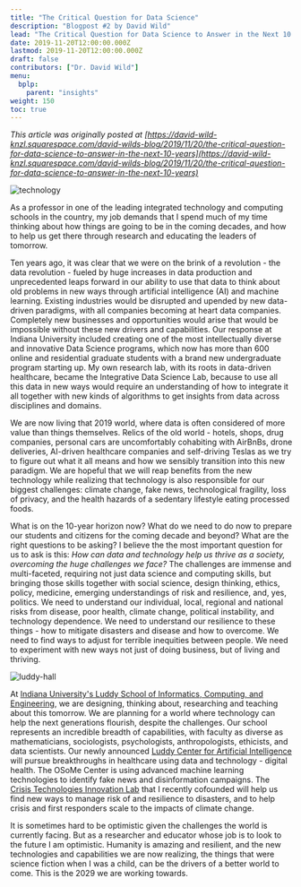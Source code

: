 ```yaml
---
title: "The Critical Question for Data Science"
description: "Blogpost #2 by David Wild"
lead: "The Critical Question for Data Science to Answer in the Next 10 Years"
date: 2019-11-20T12:00:00.000Z
lastmod: 2019-11-20T12:00:00.000Z
draft: false
contributors: ["Dr. David Wild"]
menu:
  bplp:
    parent: "insights"
weight: 150
toc: true
---
```

 
*This article was originally posted at [https://david-wild-knzl.squarespace.com/david-wilds-blog/2019/11/20/the-critical-question-for-data-science-to-answer-in-the-next-10-years](https://david-wild-knzl.squarespace.com/david-wilds-blog/2019/11/20/the-critical-question-for-data-science-to-answer-in-the-next-10-years)*

![technology](technology.jpg)

As a professor in one of the leading integrated technology and computing schools in the country, my job demands that I spend much of my time thinking about how things are going to be in the coming decades, and how to help us get there through research and educating the leaders of tomorrow.

Ten years ago, it was clear that we were on the brink of a revolution - the data revolution - fueled by huge increases in data production and unprecedented leaps forward in our ability to use that data to think about old problems in new ways through artificial intelligence (AI) and machine learning. Existing industries would be disrupted and upended by new data-driven paradigms, with all companies becoming at heart data companies. Completely new businesses and opportunities would arise that would be impossible without these new drivers and capabilities. Our response at Indiana University included creating one of the most intellectually diverse and innovative Data Science programs, which now has more than 600 online and residential graduate students with a brand new undergraduate program starting up. My own research lab, with its roots in data-driven healthcare, became the Integrative Data Science Lab, because to use all this data in new ways would require an understanding of how to integrate it all together with new kinds of algorithms to get insights from data across disciplines and domains. 

We are now living that 2019 world, where data is often considered of more value than things themselves. Relics of the old world - hotels, shops, drug companies, personal cars are uncomfortably cohabiting with AirBnBs, drone deliveries, AI-driven healthcare companies and self-driving Teslas as we try to figure out what it all means and how we sensibly transition into this new paradigm. We are hopeful that we will reap benefits from the new technology while realizing that technology is also responsible for our biggest challenges: climate change, fake news, technological fragility, loss of privacy, and the health hazards of a sedentary lifestyle eating processed foods.

What is on the 10-year horizon now? What do we need to do now to prepare our students and citizens for the coming decade and beyond? What are the right questions to be asking? I believe the the most important question for us to ask is this: *How can data and technology help us thrive as a society, overcoming the huge challenges we face?* The challenges are immense and multi-faceted, requiring not just data science and computing skills, but bringing those skills together with social science, design thinking, ethics, policy, medicine, emerging understandings of risk and resilience, and, yes, politics. We need to understand our individual, local, regional and national risks from disease, poor health, climate change, political instability, and technology dependence. We need to understand our resilience to these things - how to mitigate disasters and disease and how to overcome. We need to find ways to adjust for terrible inequities between people. We need to experiment with new ways not just of doing business, but of living and thriving. 

![luddy-hall](luddy-hall-exterior.jpg)

At [Indiana University's Luddy School of Informatics, Computing, and Engineering](https://luddy.indiana.edu/), we are designing, thinking about, researching and teaching about this tomorrow. We are planning for a world where technology can help the next generations flourish, despite the challenges. Our school represents an incredible breadth of capabilities, with faculty as diverse as mathematicians, sociologists, psychologists, anthropologists, ethicists, and data scientists. Our newly announced [Luddy Center for Artificial Intelligence](https://news.iu.edu/stories/2021/06/iub/releases/23-luddy-center-artificial-intelligence-dedication.html) will pursue breakthroughs in healthcare using data and technology - digital health. The OSoMe Center is using advanced machine learning technologies to identify fake news and disinformation campaigns. The [Crisis Technologies Innovation Lab](https://ctil.iu.edu/) that I recently cofounded will help us find new ways to manage risk of and resilience to disasters, and to help crisis and first responders scale to the impacts of climate change.

It is sometimes hard to be optimistic given the challenges the world is currently facing. But as a researcher and educator whose job is to look to the future I am optimistic. Humanity is amazing and resilient, and the new technologies and capabilities we are now realizing, the things that were science fiction when I was a child, can be the drivers of a better world to come. This is the 2029 we are working towards.
